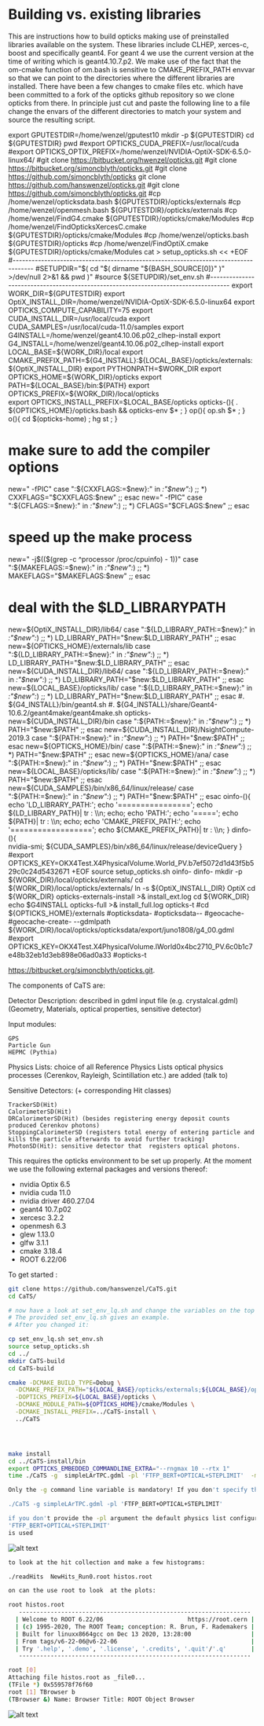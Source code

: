 # Building vs. existing libraries

This are instructions how to build opticks making use of preinstalled libraries available on the system. These libraries include CLHEP, xerces-c, boost and specifically geant4. For geant 4 we use the current version at the time of writing which is geant4.10.7.p2. We make use of the fact that the om-cmake function of om.bash is sensitive to CMAKE_PREFIX_PATH envvar so that we can point to the directories where the different libraries are installed. There have been a few changes to cmake files etc. which have been committed to a fork of the opticks github repository so we clone opticks from there. In principle just cut and paste the following line to a file change the envars of the different directories to match your system and source the resulting script.


    
export GPUTESTDIR=/home/wenzel/gputest10
mkdir -p ${GPUTESTDIR}
cd ${GPUTESTDIR}
pwd
#export OPTICKS_CUDA_PREFIX=/usr/local/cuda
#export OPTICKS_OPTIX_PREFIX=/home/wenzel/NVIDIA-OptiX-SDK-6.5.0-linux64/
#git clone https://bitbucket.org/hwenzel/opticks.git
#git clone https://bitbucket.org/simoncblyth/opticks.git
#git clone https://github.com/simoncblyth/opticks
git clone https://github.com/hanswenzel/opticks.git
#git clone https://github.com/simoncblyth/opticks.git
#cp /home/wenzel/opticksdata.bash ${GPUTESTDIR}/opticks/externals
#cp /home/wenzel/openmesh.bash ${GPUTESTDIR}/opticks/externals
#cp /home/wenzel/FindG4.cmake  ${GPUTESTDIR}/opticks/cmake/Modules
#cp /home/wenzel/FindOpticksXercesC.cmake  ${GPUTESTDIR}/opticks/cmake/Modules
#cp /home/wenzel/opticks.bash ${GPUTESTDIR}/opticks
#cp /home/wenzel/FindOptiX.cmake  ${GPUTESTDIR}/opticks/cmake/Modules
cat > setup_opticks.sh << +EOF
#------------------------------------------------------------------------------------
#SETUPDIR="$( cd "$( dirname "${BASH_SOURCE[0]}" )" >/dev/null 2>&1 && pwd )" 
#source ${SETUPDIR}/set_env.sh
#------------------------------------------------------------------------------------
export WORK_DIR=\${GPUTESTDIR}
export OptiX_INSTALL_DIR=/home/wenzel/NVIDIA-OptiX-SDK-6.5.0-linux64
export OPTICKS_COMPUTE_CAPABILITY=75
export CUDA_INSTALL_DIR=/usr/local/cuda
export CUDA_SAMPLES=/usr/local/cuda-11.0/samples
export G4INSTALL=/home/wenzel/geant4.10.06.p02_clhep-install 
export G4_INSTALL=/home/wenzel/geant4.10.06.p02_clhep-install 
export LOCAL_BASE=\${WORK_DIR}/local
export CMAKE_PREFIX_PATH=\${G4_INSTALL}:\${LOCAL_BASE}/opticks/externals:\${OptiX_INSTALL_DIR}
export PYTHONPATH=\$WORK_DIR
export OPTICKS_HOME=\${WORK_DIR}/opticks
export PATH=\${LOCAL_BASE}/bin:\${PATH}
export OPTICKS_PREFIX=\${WORK_DIR}/local/opticks                            
export OPTICKS_INSTALL_PREFIX=\$LOCAL_BASE/opticks
opticks-(){ . \${OPTICKS_HOME}/opticks.bash && opticks-env \$* ; }
op(){ op.sh \$* ; }
o(){ cd \$(opticks-home) ; hg st ; }
# make sure to add the compiler options
new=" -fPIC" 
case ":\${CXXFLAGS:=\$new}:" in
    *:"\$new":*)  ;;
    *) CXXFLAGS="\$CXXFLAGS:\$new"  ;;
esac
new=" -fPIC" 
case ":\${CFLAGS:=\$new}:" in
    *:"\$new":*)  ;;
    *) CFLAGS="\$CFLAGS:\$new"  ;;
esac
# speed up the make process
new=" -j\$((\$(grep -c ^processor /proc/cpuinfo) - 1))" 
case ":\${MAKEFLAGS:=\$new}:" in
    *:"\$new":*)  ;;
    *) MAKEFLAGS="\$MAKEFLAGS:\$new"  ;;
esac
# deal with the \$LD_LIBRARYPATH
new=\${OptiX_INSTALL_DIR}/lib64/
case ":\${LD_LIBRARY_PATH:=\$new}:" in
    *:"\$new":*)  ;;
    *) LD_LIBRARY_PATH="\$new:\$LD_LIBRARY_PATH"  ;;
esac
new=\${OPTICKS_HOME}/externals/lib
case ":\${LD_LIBRARY_PATH:=\$new}:" in
    *:"\$new":*)  ;;
    *) LD_LIBRARY_PATH="\$new:\$LD_LIBRARY_PATH"  ;;
esac
new=\${CUDA_INSTALL_DIR}/lib64/
case ":\${LD_LIBRARY_PATH:=\$new}:" in
    *:"\$new":*)  ;;
    *) LD_LIBRARY_PATH="\$new:\$LD_LIBRARY_PATH"  ;;
esac
new=\${LOCAL_BASE}/opticks/lib/
case ":\${LD_LIBRARY_PATH:=\$new}:" in
    *:"\$new":*)  ;;
    *) LD_LIBRARY_PATH="\$new:\$LD_LIBRARY_PATH"  ;;
esac
#. \${G4_INSTALL}/bin/geant4.sh
#. \${G4_INSTALL}/share/Geant4-10.6.2/geant4make/geant4make.sh
opticks-
new=\${CUDA_INSTALL_DIR}/bin
case ":\${PATH:=\$new}:" in
    *:"\$new":*)  ;;
    *) PATH="\$new:\$PATH"  ;;
esac
new=\${CUDA_INSTALL_DIR}/NsightCompute-2019.3
case ":\${PATH:=\$new}:" in
    *:"\$new":*)  ;;
    *) PATH="\$new:\$PATH"  ;;
esac
new=\${OPTICKS_HOME}/bin/
case ":\${PATH:=\$new}:" in
    *:"\$new":*)  ;;
    *) PATH="\$new:\$PATH"  ;;
esac
new=\${OPTICKS_HOME}/ana/
case ":\${PATH:=\$new}:" in
    *:"\$new":*)  ;;
    *) PATH="\$new:\$PATH"  ;;
esac
new=\${LOCAL_BASE}/opticks/lib/
case ":\${PATH:=\$new}:" in
    *:"\$new":*)  ;;
    *) PATH="\$new:\$PATH"  ;;
esac
new=\${CUDA_SAMPLES}/bin/x86_64/linux/release/
case ":\${PATH:=\$new}:" in
    *:"\$new":*)  ;;
    *) PATH="\$new:\$PATH"  ;;
esac
oinfo-(){
    echo 'LD_LIBRARY_PATH:';
    echo '================';
    echo  \${LD_LIBRARY_PATH}| tr : \\\n;
    echo;
    echo 'PATH:';
    echo '=====';
    echo  \${PATH}| tr : \\\n;
    echo;
    echo 'CMAKE_PREFIX_PATH:';
    echo '==================';
    echo  \${CMAKE_PREFIX_PATH}| tr : \\\n;
    }
dinfo-(){    
    nvidia-smi;
    \${CUDA_SAMPLES}/bin/x86_64/linux/release/deviceQuery
}
#export OPTICKS_KEY=OKX4Test.X4PhysicalVolume.World_PV.b7ef5072d1d43f5b529c0c24d5432671
+EOF
source setup_opticks.sh
oinfo-
dinfo-
mkdir -p ${WORK_DIR}/local/opticks/externals/
cd ${WORK_DIR}/local/opticks/externals/
ln -s ${OptiX_INSTALL_DIR} OptiX
cd ${WORK_DIR}
opticks-externals-install >& install_ext.log
cd ${WORK_DIR}
echo $G4INSTALL
opticks-full  >& install_full.log 
opticks-t
#cd ${OPTICKS_HOME}/externals
#opticksdata-
#opticksdata--
#geocache-
#geocache-create- --gdmlpath  ${WORK_DIR}/local/opticks/opticksdata/export/juno1808/g4_00.gdml
#export OPTICKS_KEY=OKX4Test.X4PhysicalVolume.lWorld0x4bc2710_PV.6c0b1c7e48b32eb1d3eb898e06ad0a33
#opticks-t
    



https://bitbucket.org/simoncblyth/opticks.git.

The components of CaTS are:


Detector Description:      described in gdml input file (e.g. crystalcal.gdml)
(Geometry, Materials,
 optical properties,
 sensitive detector)

Input modules:                

    GPS
    Particle Gun
    HEPMC (Pythia)


Physics Lists:                  choice of all Reference Physics Lists
                                          optical physics processes (Cerenkov, Rayleigh,
                                          Scintillation etc.) are added (talk to)  
                
Sensitive Detectors:        (+ corresponding Hit classes)        

    TrackerSD(Hit)  
    CalorimeterSD(Hit)
    DRCalorimeterSD(Hit) (besides registering energy deposit counts produced Cerenkov photons)
    StoppingCalorimeterSD (registers total energy of entering particle and kills the particle afterwards to avoid further tracking)
    PhotonSD(Hit): sensitive detector that  registers optical photons.





This requires the opticks environment to be set up properly.  At the moment we
use the following external packages and versions thereof:  

- nvidia Optix 6.5
- nvidia cuda 11.0
- nvidia driver 460.27.04
- geant4 10.7.p02
- xercesc 3.2.2
- openmesh 6.3
- glew 1.13.0
- glfw 3.1.1
- cmake 3.18.4
- ROOT 6.22/06

To get started : 

```bash
git clone https://github.com/hanswenzel/CaTS.git
cd CaTS/

# now have a look at set_env_lq.sh and change the variables on the top to point to the opticks installation you want to use and change it accordingly.
# The provided set_env_lq.sh gives an example.
# After you changed it:

cp set_env_lq.sh set_env.sh
source setup_opticks.sh 
cd ../
mkdir CaTS-build
cd CaTS-build

cmake -DCMAKE_BUILD_TYPE=Debug \
  -DCMAKE_PREFIX_PATH="${LOCAL_BASE}/opticks/externals;${LOCAL_BASE}/opticks" \
  -DOPTICKS_PREFIX=${LOCAL_BASE}/opticks \
  -DCMAKE_MODULE_PATH=${OPTICKS_HOME}/cmake/Modules \
  -DCMAKE_INSTALL_PREFIX=../CaTS-install \
  ../CaTS




make install
cd ../CaTS-install/bin
export OPTICKS_EMBEDDED_COMMANDLINE_EXTRA="--rngmax 10 --rtx 1"
time ./CaTS -g  simpleLArTPC.gdml -pl 'FTFP_BERT+OPTICAL+STEPLIMIT'  -macro time.mac

Only the -g command line variable is mandatory! If you don't specify the macro file interactive mode is assumed:

./CaTS -g simpleLArTPC.gdml -pl 'FTFP_BERT+OPTICAL+STEPLIMIT'

if you don't provide the -pl argument the default physics list configuration:
'FTFP_BERT+OPTICAL+STEPLIMIT'
is used

```
![alt text](https://github.com/hanswenzel/CaTS/blob/master/images/display.png)
```bash
to look at the hit collection and make a few histograms:

./readHits  NewHits_Run0.root histos.root

on can the use root to look  at the plots:

root histos.root
   ------------------------------------------------------------------
  | Welcome to ROOT 6.22/06                        https://root.cern |
  | (c) 1995-2020, The ROOT Team; conception: R. Brun, F. Rademakers |
  | Built for linuxx8664gcc on Dec 13 2020, 13:28:00                 |
  | From tags/v6-22-06@v6-22-06                                      |
  | Try '.help', '.demo', '.license', '.credits', '.quit'/'.q'       |
   ------------------------------------------------------------------

root [0] 
Attaching file histos.root as _file0...
(TFile *) 0x559578f76f60
root [1] TBrowser b
(TBrowser &) Name: Browser Title: ROOT Object Browser
```

![alt text](https://github.com/hanswenzel/CaTS/blob/master/images/position.png)

